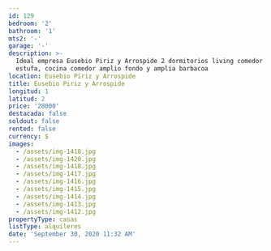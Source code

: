 ```yaml
---
id: 129
bedroom: '2'
bathroom: '1'
mts2: '-'
garage: '-'
description: >-
  Ideal empresa Eusebio Piriz y Arrospide 2 dormitorios living comedor con
  estufa, cocina comedor amplio fondo y amplia barbacoa
location: Eusebio Piriz y Arrospide
title: Eusebio Piriz y Arrospide
longitud: 1
latitud: 2
price: '28000'
destacada: false
soldout: false
rented: false
currency: $
images:
  - /assets/img-1418.jpg
  - /assets/img-1420.jpg
  - /assets/img-1418.jpg
  - /assets/img-1417.jpg
  - /assets/img-1416.jpg
  - /assets/img-1415.jpg
  - /assets/img-1414.jpg
  - /assets/img-1413.jpg
  - /assets/img-1412.jpg
propertyType: casas
listType: alquileres
date: 'September 30, 2020 11:32 AM'
---
```


